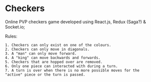 # Checkers

Online PVP checkers game developed using React.js, Redux (Saga?) & Socket.io;

Rules:

    1. Checkers can only exist on one of the colours.
    2. Checkers can only move in diagonals.
    3. A "man" can only move forward.
    4. A "king" can move backwards and forwards.
    5. Checkers that are hopped over are removed.
    6. Only one piece can interacted with during a turn.
    7. A turn is over when there is no more possible moves for the "active" piece or the turn is passed.

